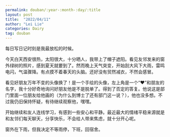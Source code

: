```yaml
---
permalink: douban/:year-:month-:day/:title
layout: post
title:  "2022/04/11"
author: "Lei Lie"
categories: Dairy
tag: douban
---
```


每日写日记时刻是我最放松的时候。

今天白天西安很热，太阳很大，十分晒人，我带上了帽子遮阳。看见友邻发来的窗外绿树的照片，感到夏天就要到了。然而晚上天气突变，开始刮大风下大雨，雷鸣电闪，气温骤降。有点摸不着春天的头脑。还好没有贸然减衣，不然会感冒。

看见好朋友万年不变的头像换了！是一个手绘的头像，左上角是一个“❤”和朋友的名字，我十分好奇地询问好朋友他是不是脱单了。得到了否定的答复。他说这是部门里面一位朋友给他画的（为什么到博士了还有部门这一说？），他也没多想。不过我仍旧保持怀疑，有待继续观察他，嘿嘿。

开始继续和友人连线学习，有感到一些安心和平静。最近最大的情绪平稳来源就是和友邻们每天聊天，分享快乐，不会给人带来焦虑，就十分开心呢。

窗外在下雨，但我决定不等雨停，下班，回宿舍。